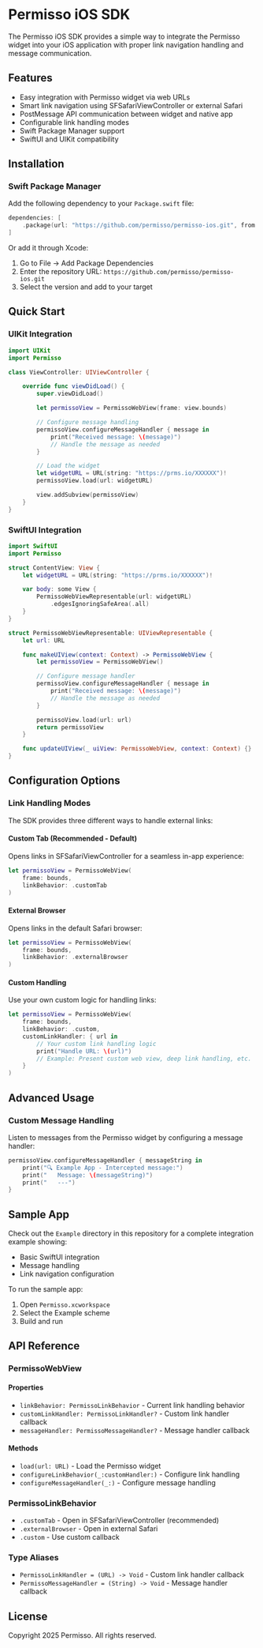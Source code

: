 # Permisso iOS SDK

The Permisso iOS SDK provides a simple way to integrate the Permisso widget into your iOS application with proper link navigation handling and message communication.

## Features

- Easy integration with Permisso widget via web URLs
- Smart link navigation using SFSafariViewController or external Safari
- PostMessage API communication between widget and native app
- Configurable link handling modes
- Swift Package Manager support
- SwiftUI and UIKit compatibility

## Installation

### Swift Package Manager

Add the following dependency to your `Package.swift` file:

```swift
dependencies: [
    .package(url: "https://github.com/permisso/permisso-ios.git", from: "1.0.0")
]
```

Or add it through Xcode:

1. Go to File → Add Package Dependencies
2. Enter the repository URL: `https://github.com/permisso/permisso-ios.git`
3. Select the version and add to your target

## Quick Start

### UIKit Integration

```swift
import UIKit
import Permisso

class ViewController: UIViewController {

    override func viewDidLoad() {
        super.viewDidLoad()

        let permissoView = PermissoWebView(frame: view.bounds)

        // Configure message handling
        permissoView.configureMessageHandler { message in
            print("Received message: \(message)")
            // Handle the message as needed
        }

        // Load the widget
        let widgetURL = URL(string: "https://prms.io/XXXXXX")!
        permissoView.load(url: widgetURL)

        view.addSubview(permissoView)
    }
}
```

### SwiftUI Integration

```swift
import SwiftUI
import Permisso

struct ContentView: View {
    let widgetURL = URL(string: "https://prms.io/XXXXXX")!

    var body: some View {
        PermissoWebViewRepresentable(url: widgetURL)
            .edgesIgnoringSafeArea(.all)
    }
}

struct PermissoWebViewRepresentable: UIViewRepresentable {
    let url: URL

    func makeUIView(context: Context) -> PermissoWebView {
        let permissoView = PermissoWebView()

        // Configure message handler
        permissoView.configureMessageHandler { message in
            print("Received message: \(message)")
            // Handle the message as needed
        }

        permissoView.load(url: url)
        return permissoView
    }

    func updateUIView(_ uiView: PermissoWebView, context: Context) {}
}
```

## Configuration Options

### Link Handling Modes

The SDK provides three different ways to handle external links:

#### Custom Tab (Recommended - Default)

Opens links in SFSafariViewController for a seamless in-app experience:

```swift
let permissoView = PermissoWebView(
    frame: bounds,
    linkBehavior: .customTab
)
```

#### External Browser

Opens links in the default Safari browser:

```swift
let permissoView = PermissoWebView(
    frame: bounds,
    linkBehavior: .externalBrowser
)
```

#### Custom Handling

Use your own custom logic for handling links:

```swift
let permissoView = PermissoWebView(
    frame: bounds,
    linkBehavior: .custom,
    customLinkHandler: { url in
        // Your custom link handling logic
        print("Handle URL: \(url)")
        // Example: Present custom web view, deep link handling, etc.
    }
)
```

## Advanced Usage

### Custom Message Handling

Listen to messages from the Permisso widget by configuring a message handler:

```swift
permissoView.configureMessageHandler { messageString in
    print("🔍 Example App - Intercepted message:")
    print("   Message: \(messageString)")
    print("   ---")
}
```

## Sample App

Check out the `Example` directory in this repository for a complete integration example showing:

- Basic SwiftUI integration
- Message handling
- Link navigation configuration

To run the sample app:

1. Open `Permisso.xcworkspace`
2. Select the Example scheme
3. Build and run

## API Reference

### PermissoWebView

#### Properties

- `linkBehavior: PermissoLinkBehavior` - Current link handling behavior
- `customLinkHandler: PermissoLinkHandler?` - Custom link handler callback
- `messageHandler: PermissoMessageHandler?` - Message handler callback

#### Methods

- `load(url: URL)` - Load the Permisso widget
- `configureLinkBehavior(_:customHandler:)` - Configure link handling
- `configureMessageHandler(_:)` - Configure message handling

### PermissoLinkBehavior

- `.customTab` - Open in SFSafariViewController (recommended)
- `.externalBrowser` - Open in external Safari
- `.custom` - Use custom callback

### Type Aliases

- `PermissoLinkHandler = (URL) -> Void` - Custom link handler callback
- `PermissoMessageHandler = (String) -> Void` - Message handler callback

## License

Copyright 2025 Permisso. All rights reserved.
